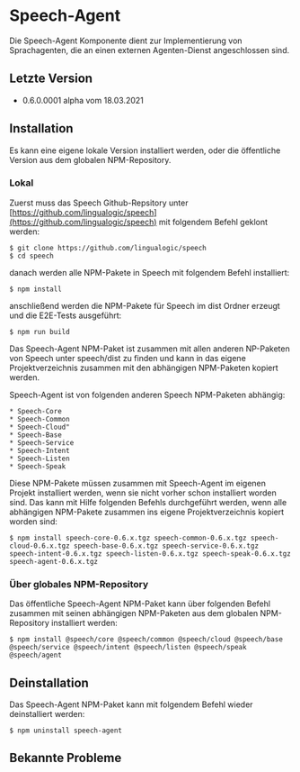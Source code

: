 # Speech-Agent

Die Speech-Agent Komponente dient zur Implementierung von Sprachagenten, die an einen externen Agenten-Dienst angeschlossen sind.


## Letzte Version

* 0.6.0.0001 alpha vom 18.03.2021


## Installation

Es kann eine eigene lokale Version installiert werden, oder die öffentliche Version aus dem globalen NPM-Repository.


### Lokal

Zuerst muss das Speech Github-Repsitory unter [https://github.com/lingualogic/speech](https://github.com/lingualogic/speech) mit folgendem Befehl geklont werden:

    $ git clone https://github.com/lingualogic/speech
    $ cd speech

danach werden alle NPM-Pakete in Speech mit folgendem Befehl installiert:

    $ npm install

anschließend werden die NPM-Pakete für Speech im dist Ordner erzeugt und die E2E-Tests ausgeführt:

    $ npm run build

Das Speech-Agent NPM-Paket ist zusammen mit allen anderen NP-Paketen von Speech unter speech/dist zu finden und kann in das eigene Projektverzeichnis zusammen mit den abhängigen NPM-Paketen kopiert werden.

Speech-Agent ist von folgenden anderen Speech NPM-Paketen abhängig:

    * Speech-Core
    * Speech-Common
    * Speech-Cloud"
    * Speech-Base
    * Speech-Service
    * Speech-Intent
    * Speech-Listen
    * Speech-Speak


Diese NPM-Pakete müssen zusammen mit Speech-Agent im eigenen Projekt installiert werden, wenn sie nicht vorher schon installiert worden sind. Das kann mit Hilfe folgenden Befehls durchgeführt werden, wenn alle abhängigen NPM-Pakete zusammen ins eigene Projektverzeichnis kopiert worden sind:

    $ npm install speech-core-0.6.x.tgz speech-common-0.6.x.tgz speech-cloud-0.6.x.tgz speech-base-0.6.x.tgz speech-service-0.6.x.tgz  speech-intent-0.6.x.tgz speech-listen-0.6.x.tgz speech-speak-0.6.x.tgz speech-agent-0.6.x.tgz


### Über globales NPM-Repository

Das öffentliche Speech-Agent NPM-Paket kann über folgenden Befehl zusammen mit seinen abhängigen NPM-Paketen aus dem globalen NPM-Repository installiert werden:

    $ npm install @speech/core @speech/common @speech/cloud @speech/base @speech/service @speech/intent @speech/listen @speech/speak @speech/agent


## Deinstallation

Das Speech-Agent NPM-Paket kann mit folgendem Befehl wieder deinstalliert werden:

    $ npm uninstall speech-agent


## Bekannte Probleme


